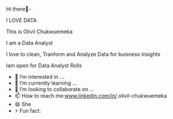   Hi there👋-

 
 I LOVE DATA

This is Olivil Chukwuemeka

I am a Data Analyst

I love to clean, Tranform and Analyze Data for buisness insights

Iam open for Data Analyst Rolls

   
- 👀 I’m interested in ...
- 🌱 I’m currently learning ...
- 💞️ I’m looking to collaborate on ...
- 📫 How to reach me:www.linkedin.com/in/
olivil-chukwuemeka
- 😄  She
- ⚡ Fun fact: 
<!---
olivilchukwuemeka/olivilchukwuemeka is a ✨ special ✨ repository because its `README.md` (this file) appears on your GitHub profile.
You can click the Preview link to take a look at your changes.
--->
